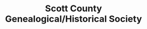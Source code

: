 ---
layout: repo
title: "Scott County Genealogical/Historical Society"
id: 23358
permalink: repos/23358/
---